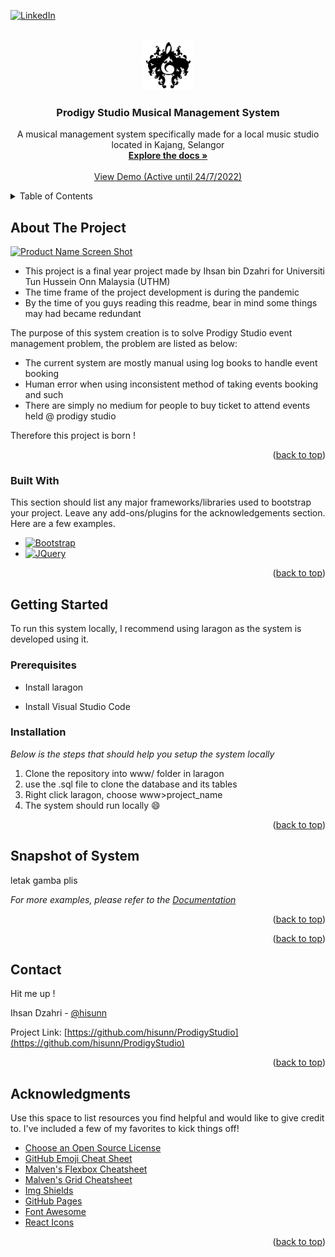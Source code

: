 <div id="top"></div>

<!-- PROJECT SHIELDS -->
<!--
*** Template by https://github.com/othneildrew/Best-README-Template/blob/master/README.md
*** See the bottom of this document for the declaration of the reference variables
*** for contributors-url, forks-url, etc. This is an optional, concise syntax you may use.
*** https://www.markdownguide.org/basic-syntax/#reference-style-links
-->

[![LinkedIn][linkedin-shield]][linkedin-url]



<!-- PROJECT LOGO -->
<br />
<div align="center">
  <a href="https://github.com/othneildrew/Best-README-Template">
    <img src="Img/readmeLogo.png" alt="Logo" width="80" height="80">
  </a>

  <h3 align="center">Prodigy Studio Musical Management System</h3>
  <p align="center">
    A musical management system specifically made for a local music studio located in Kajang, Selangor
    <br />
    <a href="https://github.com/othneildrew/Best-README-Template"><strong>Explore the docs »</strong></a>
    <br />
    <br />
    <a href="https://prodigystudio.live">View Demo (Active until 24/7/2022)</a>  
  </p>
</div>



<!-- TABLE OF CONTENTS -->
<details>
  <summary>Table of Contents</summary>
  <ol>  
    <li>
      <a href="#about-the-project">About The Project</a>
      <ul>
        <li><a href="#built-with">Built With</a></li>
      </ul>
    </li>
    <li>
      <a href="#getting-started">Getting Started</a>
      <ul>
        <li><a href="#prerequisites">Prerequisites</a></li>
        <li><a href="#installation">Installation</a></li>
      </ul>
    </li>
    <li><a href="#usage">Usage</a></li>    
    <li><a href="#contact">Contact</a></li>
    <li><a href="#acknowledgments">Acknowledgments</a></li>
  </ol>
</details>



<!-- ABOUT THE PROJECT -->
## About The Project

[![Product Name Screen Shot][product-screenshot]](https://example.com)

* This project is a final year project made by Ihsan bin Dzahri for Universiti Tun Hussein Onn Malaysia (UTHM)
* The time frame of the project development is during the pandemic
* By the time of you guys reading this readme, bear in mind some things may had became redundant

The purpose of this system creation is to solve Prodigy Studio event management problem, the problem are listed as below:
* The current system are mostly manual using log books to handle event booking
* Human error when using inconsistent method of taking events booking and such
* There are simply no medium for people to buy ticket to attend events held @ prodigy studio

Therefore this project is born !


<p align="right">(<a href="#top">back to top</a>)</p>



### Built With

This section should list any major frameworks/libraries used to bootstrap your project. Leave any add-ons/plugins for the acknowledgements section. Here are a few examples.


* [![Bootstrap][Bootstrap.com]][Bootstrap-url]
* [![JQuery][JQuery.com]][JQuery-url]

<p align="right">(<a href="#top">back to top</a>)</p>



<!-- GETTING STARTED -->
## Getting Started

To run this system locally, I recommend using laragon as the system is developed using it.

### Prerequisites

* Install laragon 

* Install Visual Studio Code


### Installation

_Below is the steps that should help you setup the system locally_

1. Clone the repository into www/ folder in laragon
2. use the .sql file to clone the database and its tables
3. Right click laragon, choose www>project_name
4. The system should run locally :smile:

<p align="right">(<a href="#top">back to top</a>)</p>

<!-- USAGE EXAMPLES -->
## Snapshot of System

letak gamba plis

_For more examples, please refer to the [Documentation](https://example.com)_

<p align="right">(<a href="#top">back to top</a>)</p>


<p align="right">(<a href="#top">back to top</a>)</p>



<!-- CONTACT -->
## Contact
Hit me up !

Ihsan Dzahri - [@hisunn](https://github.com/hisunn) 

Project Link: [https://github.com/hisunn/ProdigyStudio](https://github.com/hisunn/ProdigyStudio)

<p align="right">(<a href="#top">back to top</a>)</p>



<!-- ACKNOWLEDGMENTS -->
## Acknowledgments

Use this space to list resources you find helpful and would like to give credit to. I've included a few of my favorites to kick things off!

* [Choose an Open Source License](https://choosealicense.com)
* [GitHub Emoji Cheat Sheet](https://www.webpagefx.com/tools/emoji-cheat-sheet)
* [Malven's Flexbox Cheatsheet](https://flexbox.malven.co/)
* [Malven's Grid Cheatsheet](https://grid.malven.co/)
* [Img Shields](https://shields.io)
* [GitHub Pages](https://pages.github.com)
* [Font Awesome](https://fontawesome.com)
* [React Icons](https://react-icons.github.io/react-icons/search)

<p align="right">(<a href="#top">back to top</a>)</p>



<!-- MARKDOWN LINKS & IMAGES -->
<!-- https://www.markdownguide.org/basic-syntax/#reference-style-links -->
[contributors-shield]: https://img.shields.io/github/contributors/othneildrew/Best-README-Template.svg?style=for-the-badge
[contributors-url]: https://github.com/othneildrew/Best-README-Template/graphs/contributors
[forks-shield]: https://img.shields.io/github/forks/othneildrew/Best-README-Template.svg?style=for-the-badge
[forks-url]: https://github.com/othneildrew/Best-README-Template/network/members
[stars-shield]: https://img.shields.io/github/stars/othneildrew/Best-README-Template.svg?style=for-the-badge
[stars-url]: https://github.com/othneildrew/Best-README-Template/stargazers
[issues-shield]: https://img.shields.io/github/issues/othneildrew/Best-README-Template.svg?style=for-the-badge
[issues-url]: https://github.com/othneildrew/Best-README-Template/issues
[license-shield]: https://img.shields.io/github/license/othneildrew/Best-README-Template.svg?style=for-the-badge
[license-url]: https://github.com/othneildrew/Best-README-Template/blob/master/LICENSE.txt
[linkedin-shield]: https://img.shields.io/badge/-LinkedIn-black.svg?style=for-the-badge&logo=linkedin&colorB=555
[linkedin-url]: https://www.linkedin.com/in/ihsan-dzahri-7095361a5/
[product-screenshot]: images/screenshot.png

[Bootstrap.com]: https://img.shields.io/badge/Bootstrap-563D7C?style=for-the-badge&logo=bootstrap&logoColor=white
[Bootstrap-url]: https://getbootstrap.com
[JQuery.com]: https://img.shields.io/badge/jQuery-0769AD?style=for-the-badge&logo=jquery&logoColor=white
[JQuery-url]: https://jquery.com 